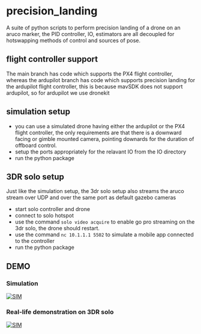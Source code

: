 # precision_landing

A suite of python scripts to perform precision landing of a drone on an aruco marker, the PID controller, IO, estimators are all decoupled for hotswapping methods of control and sources of pose.

## flight controller support 
The main branch has code which supports the PX4 flight controller, whereas the ardupilot branch has code which supports precision landing for the ardupilot flight controller, this is because mavSDK does not support ardupilot, so for ardupilot we use dronekit

## simulation setup 
-  you can use a simulated drone having either the ardupilot or the PX4 flight controller, the only requirements are that there is a downward facing or gimble mounted camera, pointing downards for the duration of offboard control.
-  setup the ports appropriately for the relavant IO from the IO directory
-  run the python package
## 3DR solo setup
Just like the simulation setup, the 3dr solo setup also streams the aruco stream over UDP and over the same port as default gazebo cameras
 - start solo controller and drone
 - connect to solo hotspot
 - use the command `solo video acquire` to enable go pro streaming on the 3dr solo, the drone should restart.
 - use the command `nc 10.1.1.1 5502` to simulate a mobile app connected to the controller
 - run the python package
 
 ## DEMO
 
 ### Simulation 
 [![SIM](https://img.youtube.com/vi/zFaq3G3E5Ek/0.jpg)](https://www.youtube.com/watch?v=zFaq3G3E5Ek)
 
 ### Real-life demonstration on 3DR solo
 
 [![SIM](https://img.youtube.com/vi/CtwPBNmoWCg/0.jpg)](https://www.youtube.com/watch?v=CtwPBNmoWCg)
